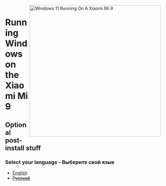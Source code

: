 <img align="right" src="https://raw.githubusercontent.com/woacepheus/Port-Windows-11-Xiaomi-Mi-9/main/cepheus.png" width="425" alt="Windows 11 Running On A Xiaomi Mi 9">

# Running Windows on the Xiaomi Mi 9

## Optional post-install stuff

### Select your language - Выберите свой язык

- [English](English/post-install-en.md)
- ~~[Русский](Russian/post-install-ru.md)~~
